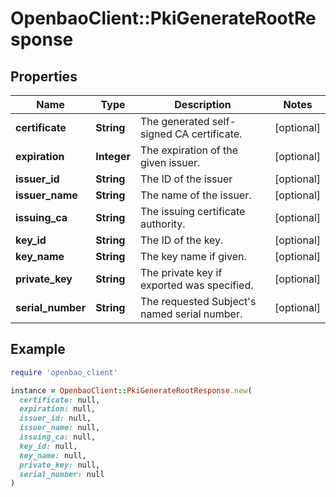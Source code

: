 # OpenbaoClient::PkiGenerateRootResponse

## Properties

| Name | Type | Description | Notes |
| ---- | ---- | ----------- | ----- |
| **certificate** | **String** | The generated self-signed CA certificate. | [optional] |
| **expiration** | **Integer** | The expiration of the given issuer. | [optional] |
| **issuer_id** | **String** | The ID of the issuer | [optional] |
| **issuer_name** | **String** | The name of the issuer. | [optional] |
| **issuing_ca** | **String** | The issuing certificate authority. | [optional] |
| **key_id** | **String** | The ID of the key. | [optional] |
| **key_name** | **String** | The key name if given. | [optional] |
| **private_key** | **String** | The private key if exported was specified. | [optional] |
| **serial_number** | **String** | The requested Subject&#39;s named serial number. | [optional] |

## Example

```ruby
require 'openbao_client'

instance = OpenbaoClient::PkiGenerateRootResponse.new(
  certificate: null,
  expiration: null,
  issuer_id: null,
  issuer_name: null,
  issuing_ca: null,
  key_id: null,
  key_name: null,
  private_key: null,
  serial_number: null
)
```

